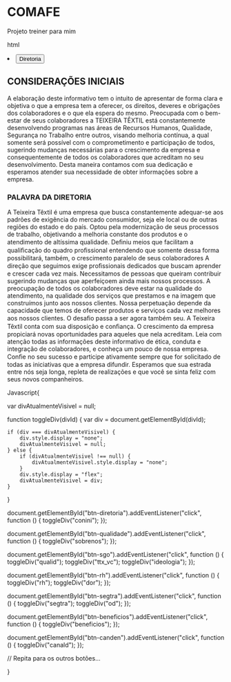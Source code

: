# COMAFE
Projeto treiner para mim 


html

<li>
     <button id="btn-diretoria" class="btn-navegation">
        <i class="bi bi-award"></i> <span>Diretoria</span>
    </button>
</li>

 <section class="sobre_nos1" id="conini">
        <div class="main">
            <div class="contentsobre" id="consdire">
                <h2>CONSIDERAÇÕES INICIAIS</h2>
                <p class="p_ttx">A elaboração deste informativo tem o intuito de apresentar de forma clara e objetiva o
                    que a empresa tem a oferecer, os direitos, deveres e obrigações dos colaboradores e o que ela espera
                    do mesmo.
                    Preocupada com o bem-estar de seus colaboradores a TEIXEIRA TÊXTIL está constantemente desenvolvendo
                    programas nas áreas de Recursos Humanos, Qualidade, Segurança no Trabalho entre outros, visando
                    melhoria contínua, a qual somente será possível com o comprometimento e participação de todos,
                    sugerindo mudanças necessárias para o crescimento da empresa e consequentemente de todos os
                    colaboradores que acreditam no seu desenvolvimento.
                    Desta maneira contamos com sua dedicação e esperamos atender sua necessidade de obter informações
                    sobre a empresa.
                </p>
                <h3>PALAVRA DA DIRETORIA</h3>
                <p class="p_ttx">A Teixeira Têxtil é uma empresa que busca constantemente adequar-se aos padrões de
                    exigência do mercado consumidor, seja ele local ou de outras regiões do estado e do país. Optou pela
                    modernização de seus processos de trabalho, objetivando a melhoria constante dos produtos e o
                    atendimento de altíssima qualidade.
                    Deﬁniu meios que facilitam a qualiﬁcação do quadro proﬁssional entendendo que somente dessa forma
                    possibilitará, também, o crescimento paralelo de seus colaboradores A direção que seguimos exige
                    proﬁssionais dedicados que buscam aprender e crescer
                    cada vez mais. Necessitamos de pessoas que queiram contribuir sugerindo mudanças
                    que aperfeiçoem ainda mais nossos processos.
                    A preocupação de todos os colaboradores deve estar na qualidade do atendimento, na qualidade dos
                    serviços que prestamos e na imagem que construímos junto aos nossos clientes. Nossa perpetuação
                    depende da capacidade que temos de oferecer produtos e serviços cada vez melhores aos nossos
                    clientes.
                    O desaﬁo passa a ser agora também seu. A Teixeira Têxtil conta com sua disposição e conﬁança. O
                    crescimento da empresa propiciará novas oportunidades para aqueles que nela acreditam.
                    Leia com atenção todas as informações deste informativo de ética, conduta e integração de
                    colaboradores, e conheça um pouco de nossa empresa. Conﬁe no seu sucesso e participe ativamente
                    sempre que for solicitado de todas as iniciativas que a empresa difundir. Esperamos que sua estrada
                    entre nós seja longa, repleta de realizações e que você se sinta feliz com seus novos companheiros.
                </p>
            </div>
        </div>
    </section>

Javascript{

var divAtualmenteVisivel = null;

function toggleDiv(divId) {
    var div = document.getElementById(divId);

    if (div === divAtualmenteVisivel) {
        div.style.display = "none";
        divAtualmenteVisivel = null;
    } else {
        if (divAtualmenteVisivel !== null) {
            divAtualmenteVisivel.style.display = "none";
        }
        div.style.display = "flex";
        divAtualmenteVisivel = div;
    }
}

document.getElementById("btn-diretoria").addEventListener("click", function () {
    toggleDiv("conini");
});

document.getElementById("btn-qualidade").addEventListener("click", function () {
    toggleDiv("sobrenos");
});

document.getElementById("btn-sgo").addEventListener("click", function () {
    toggleDiv("qualid");
    toggleDiv("ttx_vc");
    toggleDiv("ideologia");
});

document.getElementById("btn-rh").addEventListener("click", function () {
    toggleDiv("rh");
    toggleDiv("dor");
});


document.getElementById("btn-segtra").addEventListener("click", function () {
    toggleDiv("segtra");
    toggleDiv("od");
});


document.getElementById("btn-beneficios").addEventListener("click", function () {
    toggleDiv("beneficios");
});


document.getElementById("btn-canden").addEventListener("click", function () {
    toggleDiv("canald");
});



// Repita para os outros botões...

}
